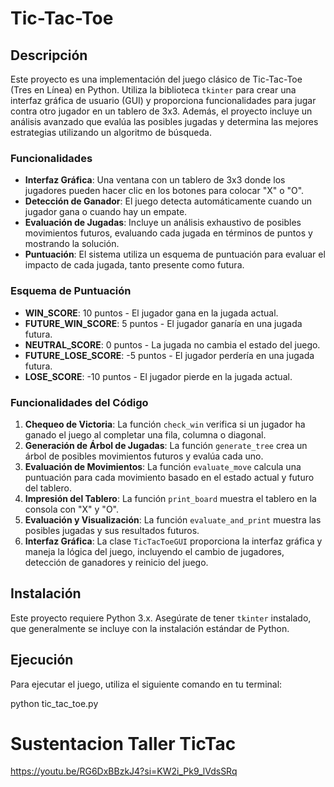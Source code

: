 # Tic-Tac-Toe

## Descripción

Este proyecto es una implementación del juego clásico de Tic-Tac-Toe (Tres en Línea) en Python. Utiliza la biblioteca `tkinter` para crear una interfaz gráfica de usuario (GUI) y proporciona funcionalidades para jugar contra otro jugador en un tablero de 3x3. Además, el proyecto incluye un análisis avanzado que evalúa las posibles jugadas y determina las mejores estrategias utilizando un algoritmo de búsqueda.

### Funcionalidades

- **Interfaz Gráfica**: Una ventana con un tablero de 3x3 donde los jugadores pueden hacer clic en los botones para colocar "X" o "O".
- **Detección de Ganador**: El juego detecta automáticamente cuando un jugador gana o cuando hay un empate.
- **Evaluación de Jugadas**: Incluye un análisis exhaustivo de posibles movimientos futuros, evaluando cada jugada en términos de puntos y mostrando la solución.
- **Puntuación**: El sistema utiliza un esquema de puntuación para evaluar el impacto de cada jugada, tanto presente como futura.

### Esquema de Puntuación

- **WIN_SCORE**: 10 puntos - El jugador gana en la jugada actual.
- **FUTURE_WIN_SCORE**: 5 puntos - El jugador ganaría en una jugada futura.
- **NEUTRAL_SCORE**: 0 puntos - La jugada no cambia el estado del juego.
- **FUTURE_LOSE_SCORE**: -5 puntos - El jugador perdería en una jugada futura.
- **LOSE_SCORE**: -10 puntos - El jugador pierde en la jugada actual.

### Funcionalidades del Código

1. **Chequeo de Victoria**: La función `check_win` verifica si un jugador ha ganado el juego al completar una fila, columna o diagonal.
2. **Generación de Árbol de Jugadas**: La función `generate_tree` crea un árbol de posibles movimientos futuros y evalúa cada uno.
3. **Evaluación de Movimientos**: La función `evaluate_move` calcula una puntuación para cada movimiento basado en el estado actual y futuro del tablero.
4. **Impresión del Tablero**: La función `print_board` muestra el tablero en la consola con "X" y "O".
5. **Evaluación y Visualización**: La función `evaluate_and_print` muestra las posibles jugadas y sus resultados futuros.
6. **Interfaz Gráfica**: La clase `TicTacToeGUI` proporciona la interfaz gráfica y maneja la lógica del juego, incluyendo el cambio de jugadores, detección de ganadores y reinicio del juego.

## Instalación

Este proyecto requiere Python 3.x. Asegúrate de tener `tkinter` instalado, que generalmente se incluye con la instalación estándar de Python.

## Ejecución

Para ejecutar el juego, utiliza el siguiente comando en tu terminal:

python tic_tac_toe.py

# Sustentacion Taller TicTac
https://youtu.be/RG6DxBBzkJ4?si=KW2i_Pk9_lVdsSRq
